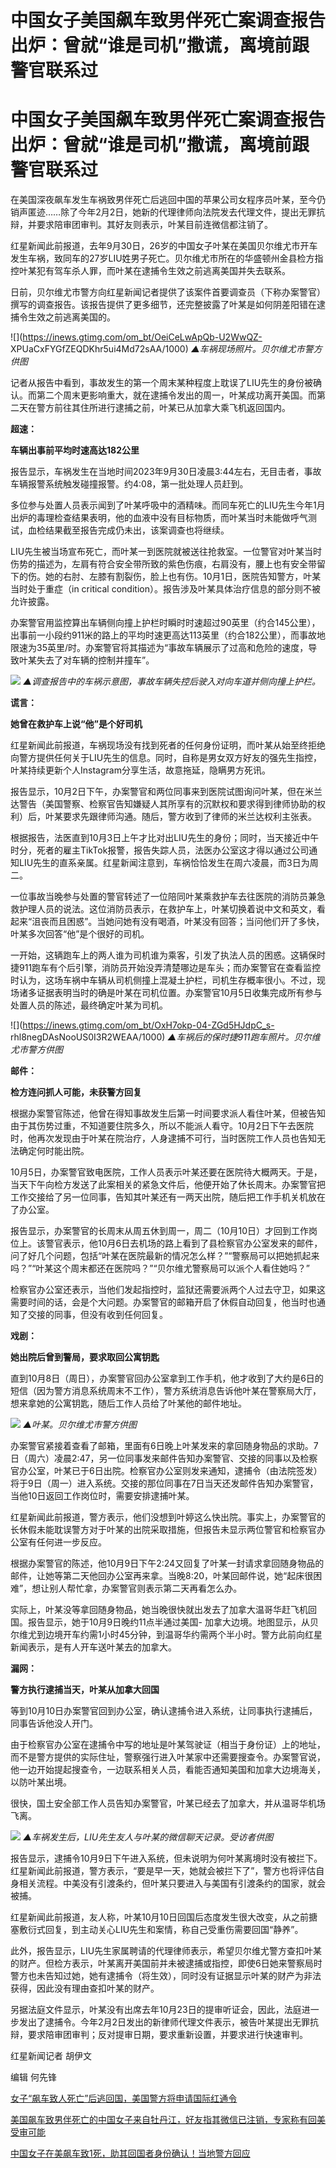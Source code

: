 # 中国女子美国飙车致男伴死亡案调查报告出炉：曾就“谁是司机”撒谎，离境前跟警官联系过

# 中国女子美国飙车致男伴死亡案调查报告出炉：曾就“谁是司机”撒谎，离境前跟警官联系过

在美国深夜飙车发生车祸致男伴死亡后逃回中国的苹果公司女程序员叶某，至今仍销声匿迹……除了今年2月2日，她新的代理律师向法院发去代理文件，提出无罪抗辩，并要求陪审团审判。其好友则表示，叶某目前连微信都注销了。

红星新闻此前报道，去年9月30日，26岁的中国女子叶某在美国贝尔维尤市开车发生车祸，致同车的27岁LIU姓男子死亡。贝尔维尤市所在的华盛顿州金县检方指控叶某犯有驾车杀人罪，而叶某在逮捕令生效之前逃离美国并失去联系。

日前，贝尔维尤市警方向红星新闻记者提供了该案件首要调查员（下称办案警官）撰写的调查报告。该报告提供了更多细节，还完整披露了叶某是如何阴差阳错在逮捕令生效之前逃离美国的。

![](https://inews.gtimg.com/om_bt/OeiCeLwApQb-U2WwQZ-
XPUaCxFYGfZEQDKhr5ui4Md72sAA/1000) _▲车祸现场照片。贝尔维尤市警方供图_

记者从报告中看到，事故发生的第一个周末某种程度上耽误了LIU先生的身份被确认。而第二个周末更影响重大，就在逮捕令发出的周一，叶某成功离开美国。而第二天在警方前往其住所进行逮捕之前，叶某已从加拿大乘飞机返回国内。

**超速：**

**车辆出事前平均时速高达182公里**

报告显示，车祸发生在当地时间2023年9月30日凌晨3:44左右，无目击者，事故车辆报警系统触发碰撞报警。约4:08，第一批处理人员赶到。

多位参与处置人员表示闻到了叶某呼吸中的酒精味。而同车死亡的LIU先生今年1月出炉的毒理检查结果表明，他的血液中没有目标物质，而叶某当时未能做呼气测试，血检结果截至报告完成仍未出，该案调查也将继续。

LIU先生被当场宣布死亡，而叶某一到医院就被送往抢救室。一位警官对叶某当时伤势的描述为，左肩有符合安全带所致的紫色伤痕，右肩没有，腰上也有安全带留下的伤。她的右肘、左膝有割裂伤，脸上也有伤。10月1日，医院告知警方，叶某当时处于重症（in
critical condition）。报告涉及叶某具体治疗信息的部分则不被允许披露。

办案警官用监控算出车辆侧向撞上护栏时瞬时时速超过90英里（约合145公里），出事前一小段约911米的路上的平均时速更高达113英里（约合182公里），而事故地限速为35英里/时。办案警官将其描述为“事故车辆展示了过高和危险的速度，导致叶某失去了对车辆的控制并撞车”。

![](https://inews.gtimg.com/om_bt/OLEx7DffhXl1E_Cgk9-_aZ2kBfINynJp_AoEXgxD9f6oYAA/1000)
_▲调查报告中的车祸示意图，事故车辆失控后驶入对向车道并侧向撞上护栏。_

**谎言：**

**她曾在救护车上说“他”是个好司机**

红星新闻此前报道，车祸现场没有找到死者的任何身份证明，而叶某从始至终拒绝向警方提供任何关于LIU先生的信息。同时，自称是男女双方好友的强先生指控，叶某持续更新个人Instagram分享生活，故意拖延，隐瞒男方死讯。

报告显示，10月2日下午，办案警官和两位同事来到医院试图询问叶某，但在米兰达警告（美国警察、检察官告知嫌疑人其所享有的沉默权和要求得到律师协助的权利）后，叶某要求先跟律师沟通。随后，警方收到了律师的米兰达权利主张表。

根据报告，法医直到10月3日上午才比对出LIU先生的身份；同时，当天接近中午时分，死者的雇主TikTok报警，报告失踪人员，法医办公室这才得以通过公司通知LIU先生的直系亲属。红星新闻注意到，车祸恰恰发生在周六凌晨，而3日为周二。

一位事故当晚参与处置的警官转述了一位陪同叶某乘救护车去往医院的消防员兼急救护理人员的说法。这位消防员表示，在救护车上，叶某切换着说中文和英文，看起来“沮丧而且困惑”。当她问她有没有喝酒，叶某没有回答；当问他们开了多快，叶某多次回答“他”是个很好的司机。

一开始，这辆跑车上的两人谁为司机谁为乘客，引发了执法人员的困惑。这辆保时捷911跑车有个后引擎，消防员开始没弄清楚哪边是车头；而办案警官在查看监控时认为，这场车祸中车辆从司机侧撞上混凝土护栏，司机生存概率很小。不过，现场诸多证据表明当时的确是叶某在司机位置。办案警官10月5日收集完成所有参与处置人员的陈述，最终确定叶某为司机。

![](https://inews.gtimg.com/om_bt/OxH7okp-04-ZGd5HJdpC_s-
rhl8negDAsNooUS0I3R2WEAA/1000) _▲车祸后的保时捷911跑车照片。贝尔维尤市警方供图_

**邮件：**

**检方连问抓人可能，未获警方回复**

根据办案警官陈述，他曾在得知事故发生后第一时间要求派人看住叶某，但被告知由于其伤势过重，不知道要住院多久，所以不能派人看守。10月2日下午去医院时，他再次发现由于叶某在院治疗，人身逮捕不可行，当时医院工作人员也告知无法确定何时能出院。

10月5日，办案警官致电医院，工作人员表示叶某还要在医院待大概两天。于是，当天下午向检方发送了此案相关的紧急文件后，他便开始了休长周末。办案警官把工作交接给了另一位同事，告知其叶某还有一两天出院，随后把工作手机关机放在了办公室。

报告显示，办案警官的长周末从周五休到周一，周二（10月10日）才回到工作岗位上。该警官表示，他10月6日去机场的路上看到了县检察官办公室发来的邮件，问了好几个问题，包括“叶某在医院最新的情况怎么样？”“警察局可以把她抓起来吗？”“叶某这个周末都还在医院吗？”“贝尔维尤警察局可以派个人看住她吗？”

检察官办公室还表示，当他们发起指控时，监狱还需要派两个人过去守卫，如果这需要时间的话，会是个大问题。办案警官的邮箱开启了休假自动回复，他当时也通知了交接的同事，但没有收到任何回复。

**戏剧：**

**她出院后曾到警局，要求取回公寓钥匙**

直到10月8日（周日），办案警官回办公室拿到工作手机，他才收到了大约是6日的短信（因为警方消息系统周末不工作），警方系统消息告诉他叶某在警察局大厅，想来拿她的公寓钥匙，随后工作人员给了叶某他的邮件地址。

![](https://inews.gtimg.com/om_bt/O1aYZM_bv61k73WA9_WJgzwH1CiQpvg0jIORHkUlFmgHIAA/1000)
_▲叶某。贝尔维尤市警方供图_

办案警官紧接着查看了邮箱，里面有6日晚上叶某发来的拿回随身物品的求助。7日（周六）凌晨2:47，另一位同事发来邮件告知办案警官、交接的同事以及检察官办公室，叶某已于6日出院。检察官办公室则发来通知，逮捕令（由法院签发）将于9日（周一）进入系统。交接的那位同事在7日当天还发邮件告知办案警官，当他10日返回工作岗位时，需要安排逮捕叶某。

红星新闻此前报道，警方表示，他们没想到叶婷这么快出院。事实上，办案警官的长休假未能耽误警方对于叶某的出院采取措施，但报告未显示两位警官和检察官办公室有任何进一步反应。

根据办案警官的陈述，他10月9日下午2:24又回复了叶某一封请求拿回随身物品的邮件，让她等第二天他回办公室再来拿。当晚8:20，叶某回邮件说，她“起床很困难”，想让别人帮忙拿，办案警官则表示第二天再看怎么办。

实际上，叶某没等拿回随身物品，她当晚很快就出发去了加拿大温哥华赶飞机回国。报告显示，她于10月9日晚约11点半通过美国-
加拿大边境。地图显示，从贝尔维尤到边境开车约需1小时45分钟，到温哥华约需两个半小时。警方此前向红星新闻表示，是有人开车送叶某去的加拿大。

**漏网：**

**警方执行逮捕当天，叶某从加拿大回国**

等到10月10日办案警官回到办公室，确认逮捕令进入系统，让同事执行逮捕后，同事告诉他没人开门。

由于检察官办公室在逮捕令中写的地址是叶某驾驶证（相当于身份证）上的地址，而不是警方提供的实际住址，警察强行进入叶某家中还需要搜查令。办案警官说，他一边开始提起搜查令，一边联系相关人员，看能否通知美国和加拿大边境海关，以防叶某出境。

很快，国土安全部工作人员告知办案警官，叶某已经去了加拿大，并从温哥华机场飞离。

![](https://inews.gtimg.com/om_bt/OLqTthd4-usOdfV1K8MrL2SaiD5mZtO3fayzbTMKYMHkwAA/1000)
_▲车祸发生后，LIU先生友人与叶某的微信聊天记录。受访者供图_

报告显示，逮捕令10月9日下午进入系统，但未说明为何叶某离境时没有被拦下。红星新闻此前报道，警方表示，“要是早一天，她就会被拦下了”，警方也将评估自身相关流程。中美没有引渡条约，但叶某只要进入与美国有引渡条约的国家，就会被捕。

红星新闻此前报道，友人称，叶某10月10日回国后态度发生很大改变，从之前搪塞敷衍式回复，到主动关心LIU先生和案情，称自己受重伤需要回国“静养”。

此外，报告显示，LIU先生家属聘请的代理律师表示，希望贝尔维尤警方查扣叶某的财产。但检方表示，叶某离开美国前并未被逮捕或指控，即使6日她来警察局时警方也未告知过她，她有逮捕令（将生效），同时没有证据显示叶某的财产为非法获得，因此没有理由查扣叶某的财产。

另据法庭文件显示，叶某没有出席去年10月23日的提审听证会，因此，法庭进一步发出了逮捕令。今年2月2日发出的新律师代理文件表示，被告叶某提出无罪抗辩，要求陪审团审判；反对提审日期，要求重新设置，并要求进行快速审判。

红星新闻记者 胡伊文

编辑 何先锋

[女子“飙车致人死亡”后逃回国，美国警方将申请国际红通令](https://news.qq.com/rain/a/20231031A08APG00)

[美国飙车致男伴死亡的中国女子来自牡丹江，好友指其微信已注销，专家称有回美受审可能](https://news.qq.com/rain/a/20231101A0349200)

[中国女子在美飙车致1死，助其回国者身份确认！当地警方回应](https://news.qq.com/rain/a/20231102A03G4Q00)

